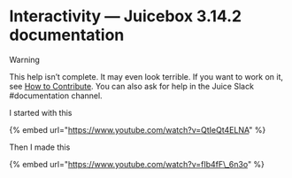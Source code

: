 # Interactivity — Juicebox 3.14.2 documentation

Warning

This help isn’t complete. It may even look terrible. If you want to work on it, see [How to Contribute](https://docs.juiceboxdata.com/projects/juicebox/topics/contributing.html#how-to-contribute). You can also ask for help in the Juice Slack \#documentation channel.

I started with this

{% embed url="https://www.youtube.com/watch?v=QtIeQt4ELNA" %}

Then I made this

{% embed url="https://www.youtube.com/watch?v=fIb4fF\_6n3o" %}



